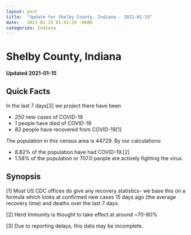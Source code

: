 ```yaml
---
layout: post
title:  "Update for Shelby County, Indiana - 2021-01-15"
date:   2021-01-15 01:01:29 -0600
categories: Indiana
---
```


# Shelby County, Indiana
#### Updated 2021-01-15

## Quick Facts

In the last 7 days[3] we project there have been
- *250* new cases of COVID-19
- *1* people have died of COVID-19
- *82* people have recovered from COVID-19[1]

The population in this census area is 44729. By our calculations:
- 8.82% of the population have had COVID-19.[2]
- 1.58% of the population or 707.0 people are actively fighting the virus.

## Synopsis




[1] Most US CDC offices do give any recovery statistics- we base this on a formula which looks at confirmed new cases
15 days ago (the average recovery time) and deaths over the last 7 days.

[2] Herd Immunity is thought to take effect at around ~70-80%

[3] Due to reporting delays, this data may be incomplete.
 
    